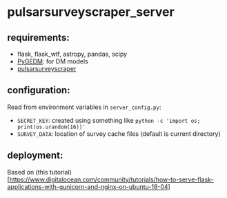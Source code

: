 # pulsarsurveyscraper_server

## requirements:
* flask, flask_wtf, astropy, pandas, scipy
* [PyGEDM](https://github.com/telegraphic/pygedm): for DM models
* [pulsarsurveyscraper](https://github.com/dlakaplan/pulsarsurveyscraper)

## configuration:
Read from environment variables in `server_config.py`:
* `SECRET_KEY`: created using something like `python -c 'import os; print(os.urandom(16))'`
* `SURVEY_DATA`: location of survey cache files (default is current directory)

## deployment:
Based on (this tutorial)[https://www.digitalocean.com/community/tutorials/how-to-serve-flask-applications-with-gunicorn-and-nginx-on-ubuntu-18-04]

